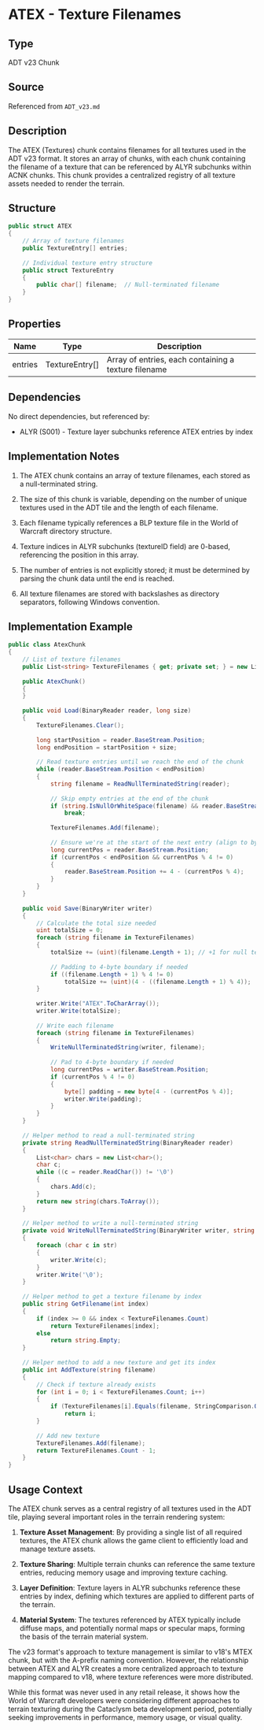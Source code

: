# ATEX - Texture Filenames

## Type
ADT v23 Chunk

## Source
Referenced from `ADT_v23.md`

## Description
The ATEX (Textures) chunk contains filenames for all textures used in the ADT v23 format. It stores an array of chunks, with each chunk containing the filename of a texture that can be referenced by ALYR subchunks within ACNK chunks. This chunk provides a centralized registry of all texture assets needed to render the terrain.

## Structure

```csharp
public struct ATEX
{
    // Array of texture filenames
    public TextureEntry[] entries;
    
    // Individual texture entry structure
    public struct TextureEntry
    {
        public char[] filename;  // Null-terminated filename
    }
}
```

## Properties

| Name | Type | Description |
|------|------|-------------|
| entries | TextureEntry[] | Array of entries, each containing a texture filename |

## Dependencies

No direct dependencies, but referenced by:
- ALYR (S001) - Texture layer subchunks reference ATEX entries by index

## Implementation Notes

1. The ATEX chunk contains an array of texture filenames, each stored as a null-terminated string.

2. The size of this chunk is variable, depending on the number of unique textures used in the ADT tile and the length of each filename.

3. Each filename typically references a BLP texture file in the World of Warcraft directory structure.

4. Texture indices in ALYR subchunks (textureID field) are 0-based, referencing the position in this array.

5. The number of entries is not explicitly stored; it must be determined by parsing the chunk data until the end is reached.

6. All texture filenames are stored with backslashes as directory separators, following Windows convention.

## Implementation Example

```csharp
public class AtexChunk
{
    // List of texture filenames
    public List<string> TextureFilenames { get; private set; } = new List<string>();
    
    public AtexChunk()
    {
    }
    
    public void Load(BinaryReader reader, long size)
    {
        TextureFilenames.Clear();
        
        long startPosition = reader.BaseStream.Position;
        long endPosition = startPosition + size;
        
        // Read texture entries until we reach the end of the chunk
        while (reader.BaseStream.Position < endPosition)
        {
            string filename = ReadNullTerminatedString(reader);
            
            // Skip empty entries at the end of the chunk
            if (string.IsNullOrWhiteSpace(filename) && reader.BaseStream.Position >= endPosition - 1)
                break;
                
            TextureFilenames.Add(filename);
            
            // Ensure we're at the start of the next entry (align to byte boundary)
            long currentPos = reader.BaseStream.Position;
            if (currentPos < endPosition && currentPos % 4 != 0)
            {
                reader.BaseStream.Position += 4 - (currentPos % 4);
            }
        }
    }
    
    public void Save(BinaryWriter writer)
    {
        // Calculate the total size needed
        uint totalSize = 0;
        foreach (string filename in TextureFilenames)
        {
            totalSize += (uint)(filename.Length + 1); // +1 for null terminator
            
            // Padding to 4-byte boundary if needed
            if ((filename.Length + 1) % 4 != 0)
                totalSize += (uint)(4 - ((filename.Length + 1) % 4));
        }
        
        writer.Write("ATEX".ToCharArray());
        writer.Write(totalSize);
        
        // Write each filename
        foreach (string filename in TextureFilenames)
        {
            WriteNullTerminatedString(writer, filename);
            
            // Pad to 4-byte boundary if needed
            long currentPos = writer.BaseStream.Position;
            if (currentPos % 4 != 0)
            {
                byte[] padding = new byte[4 - (currentPos % 4)];
                writer.Write(padding);
            }
        }
    }
    
    // Helper method to read a null-terminated string
    private string ReadNullTerminatedString(BinaryReader reader)
    {
        List<char> chars = new List<char>();
        char c;
        while ((c = reader.ReadChar()) != '\0')
        {
            chars.Add(c);
        }
        return new string(chars.ToArray());
    }
    
    // Helper method to write a null-terminated string
    private void WriteNullTerminatedString(BinaryWriter writer, string str)
    {
        foreach (char c in str)
        {
            writer.Write(c);
        }
        writer.Write('\0');
    }
    
    // Helper method to get a texture filename by index
    public string GetFilename(int index)
    {
        if (index >= 0 && index < TextureFilenames.Count)
            return TextureFilenames[index];
        else
            return string.Empty;
    }
    
    // Helper method to add a new texture and get its index
    public int AddTexture(string filename)
    {
        // Check if texture already exists
        for (int i = 0; i < TextureFilenames.Count; i++)
        {
            if (TextureFilenames[i].Equals(filename, StringComparison.OrdinalIgnoreCase))
                return i;
        }
        
        // Add new texture
        TextureFilenames.Add(filename);
        return TextureFilenames.Count - 1;
    }
}
```

## Usage Context

The ATEX chunk serves as a central registry of all textures used in the ADT tile, playing several important roles in the terrain rendering system:

1. **Texture Asset Management**: By providing a single list of all required textures, the ATEX chunk allows the game client to efficiently load and manage texture assets.

2. **Texture Sharing**: Multiple terrain chunks can reference the same texture entries, reducing memory usage and improving texture caching.

3. **Layer Definition**: Texture layers in ALYR subchunks reference these entries by index, defining which textures are applied to different parts of the terrain.

4. **Material System**: The textures referenced by ATEX typically include diffuse maps, and potentially normal maps or specular maps, forming the basis of the terrain material system.

The v23 format's approach to texture management is similar to v18's MTEX chunk, but with the A-prefix naming convention. However, the relationship between ATEX and ALYR creates a more centralized approach to texture mapping compared to v18, where texture references were more distributed.

While this format was never used in any retail release, it shows how the World of Warcraft developers were considering different approaches to terrain texturing during the Cataclysm beta development period, potentially seeking improvements in performance, memory usage, or visual quality. 